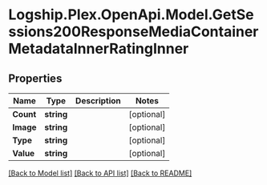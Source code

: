 # Logship.Plex.OpenApi.Model.GetSessions200ResponseMediaContainerMetadataInnerRatingInner

## Properties

Name | Type | Description | Notes
------------ | ------------- | ------------- | -------------
**Count** | **string** |  | [optional] 
**Image** | **string** |  | [optional] 
**Type** | **string** |  | [optional] 
**Value** | **string** |  | [optional] 

[[Back to Model list]](../../README.md#documentation-for-models) [[Back to API list]](../../README.md#documentation-for-api-endpoints) [[Back to README]](../../README.md)

